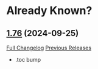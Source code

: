 # Already Known?

## [1.76](https://github.com/ahakola/AlreadyKnown/tree/1.76) (2024-09-25)
[Full Changelog](https://github.com/ahakola/AlreadyKnown/compare/1.75...1.76) [Previous Releases](https://github.com/ahakola/AlreadyKnown/releases)

- .toc bump  
